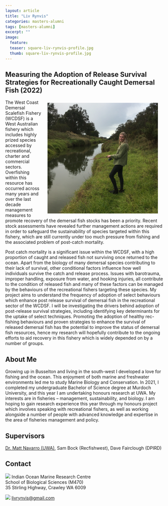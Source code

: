 ```yaml
---
layout: article
title: "Liv Rynvis"
categories: masters-alumni
tags: [masters-alumni]
excerpt: ""
image:
  feature: 
  teaser: square-liv-rynvis-profile.jpg
  thumb: square-liv-rynvis-profile.jpg
---
```

## Measuring the Adoption of Release Survival Strategies for Recreationally Caught Demersal Fish (2022)
<img src='/images/square-liv-rynvis-profile.jpg' align='right' width="350" hspace="20" vspace="10">
The West Coast Demersal Scalefish Fishery (WCDSF) is a West Australian fishery which includes highly prized species accessed by recreational, charter and commercial sectors. Overfishing within this resource has occurred across many years and over the last decade management measures to promote recovery of the demersal fish stocks has been a priority. Recent stock assessments have revealed further management actions are required in order to safeguard the sustainability of species targeted within this fishery, which are still currently under too much pressure from fishing and the associated problem of post-catch mortality. 

Post catch mortality is a significant issue within the WCDSF, with a high proportion of caught and released fish not surviving once returned to the ocean. Apart from the biology of many demersal species contributing to their lack of survival, other conditional factors influence how well individuals survive the catch and release process. Issues with barotrauma, improper handling, exposure from water, and hooking injuries, all contribute to the condition of released fish and many of these factors can be managed by the behaviours of the recreational fishers targeting these species. My project aims to understand the frequency of adoption of select behaviours which enhance post release survival of demersal fish in the recreational sector of the WCDSF. I will be investigating the drivers behind adoption of post-release survival strategies, including identifying key determinants for the uptake of select techniques. Promoting the adoption of healthy rec-fishing behaviours and proven strategies to enhance the survival of released demersal fish has the potential to improve the status of demersal fish resources, hence my research will hopefully contribute to the ongoing efforts to aid recovery in this fishery which is widely depended on by a number of groups. 

## About Me
Growing up in Busselton and living in the south-west I developed a love for fishing and the ocean. This enjoyment of both marine and freshwater environments led me to study Marine Biology and Conservation. In 2021, I completed my undergraduate Bachelor of Science degree at Murdoch University, and this year I am undertaking honours research at UWA. My interests are in fisheries – management, sustainability, and biology. I am hoping to gain research experience this year through my honours project which involves speaking with recreational fishers, as well as working alongside a number of people with advanced knowledge and expertise in the area of fisheries management and policy. 

## Supervisors
[Dr. Matt Navarro (UWA)](https://marineecology.io//researchers/matthew-navarro/), Sam Bock (Recfishwest), Dave Fairclough (DPIRD)

## Contact
<img src='/images/icons/building-regular.svg' width="15px"> Indian Ocean Marine Research Centre <br>
School of Biological Sciences (M470)<br>
35 Stirling Highway, Crawley WA 6009

<img src='/images/icons/envelope-regular.svg' width="15px"> <a href="livrynvis@gmail.com">livrynvis@gmail.com</a><br>

